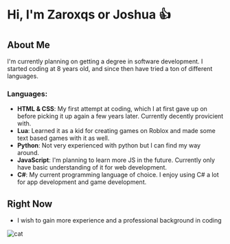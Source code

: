 # Hi, I'm Zaroxqs or Joshua 👍

## About Me
I'm currently planning on getting a degree in software development. I started coding at 8 years old, and since then have tried a ton of different languages.

### Languages:
- **HTML & CSS**: My first attempt at coding, which I at first gave up on before picking it up again a few years later. Currently decently provicient with.
- **Lua**: Learned it as a kid for creating games on Roblox and made some text based games with it as well.
- **Python**: Not very experienced with python but I can find my way around.
- **JavaScript**: I'm planning to learn more JS in the future. Currently only have basic understanding of it for web development.
- **C#**: My current programming language of choice. I enjoy using C# a lot for app development and game development.

## Right Now
- I wish to gain more experience and a professional background in coding


![cat](https://github.com/Zaroxqs/Zaroxqs/assets/101127566/1cabf680-c2db-4fb6-baea-9aebf210fc44)
